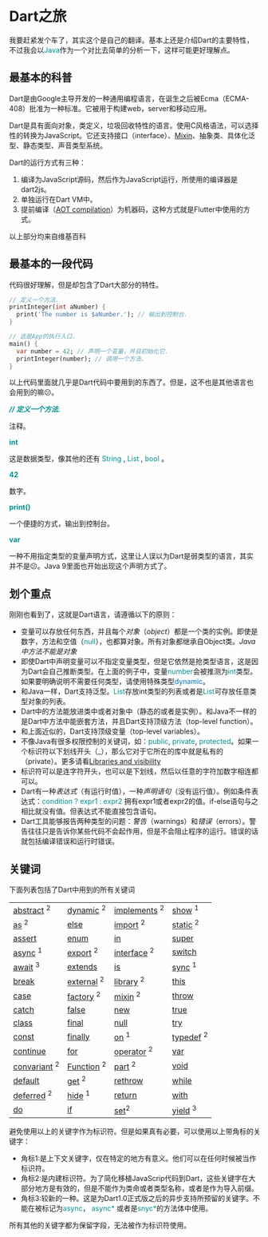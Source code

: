 # Dart之旅
我要赶紧发个车了，其实这个是自己的翻译。基本上还是介绍Dart的主要特性，不过我会以<font color=#008f8e>Java</font>作为一个对比去简单的分析一下，这样可能更好理解点。

## 最基本的科普
Dart是由Google主导开发的一种通用编程语言，在诞生之后被Ecma（ECMA-408）批准为一种标准。它被用于构建web，server和移动应用。

Dart是具有面向对象，类定义，垃圾回收特性的语言。使用C风格语法，可以选择性的转换为JavaScript。它还支持接口（interface）、[Mixin][1]、抽象类、具体化泛型、静态类型、声音类型系统。

Dart的运行方式有三种：

1. 编译为JavaScript源码，然后作为JavaScript运行，所使用的编译器是dart2js。
2. 单独运行在Dart VM中。
3. 提前编译（[AOT compilation][2]）为机器码，这种方式就是Flutter中使用的方式。

以上部分均来自维基百科

[1]:https://en.wikipedia.org/wiki/Mixin
[2]:https://en.wikipedia.org/wiki/Ahead-of-time_compilation

## 最基本的一段代码
代码很好理解，但是却包含了Dart大部分的特性。

```dart
// 定义一个方法.
printInteger(int aNumber) {
  print('The number is $aNumber.'); // 输出到控制台.
}

// 这是App的执行入口.
main() {
  var number = 42; // 声明一个变量，并且初始化它.
  printInteger(number); // 调用一个方法.
}
```

以上代码里面就几乎是Dart代码中要用到的东西了。但是，这不也是其他语言也会用到的嘛😕。

***<font color=#008f8e>// 定义一个方法.</font>***

注释。

**<font color=#008f8e>int</font>**

这是数据类型，像其他的还有<font style="color:#008f8e"> String </font>,<font style="color:#008f8e"> List </font>,<font style="color:#008f8e"> bool </font>。

**<font color=#008f8e>42</font>**

数字。

**<font color=#008f8e>print()</font>**

一个便捷的方式，输出到控制台。

**<font color=#008f8e>var</font>**

一种不用指定类型的变量声明方式，这里让人误以为Dart是弱类型的语言，其实并不是😕。Java 9里面也开始出现这个声明方式了。

## 划个重点
刚刚也看到了，这就是Dart语言，请遵循以下的原则：

- 变量可以存放任何东西，并且每个*对象*（*object*）都是一个类的实例。即使是数字，方法和空值（<font color=#008f8e>null</font>），也都算对象。所有对象都继承自Object类。*Java中方法不能是对象*
- 即使Dart中声明变量可以不指定变量类型，但是它依然是抢类型语言，这是因为Dart会自己推断类型。在上面的例子中，变量<font color=#008f8e>number</font>会被推测为<font color=#008f8e>int</font>类型。如果要明确说明不需要任何类型，请使用特殊类型<font color=#0076c0>dynamic</font>。
- 和Java一样，Dart支持泛型。<font color=#008f8e>List<int></font>存放int类型的列表或者是<font color=#008f8e>List<dynamic></font>可存放任意类型对象的列表。
- Dart中的方法能放进类中或者对象中（静态的或者是实例）。和Java不一样的是Dart中方法中能嵌套方法，并且Dart支持顶级方法（top-level function）。
- 和上面近似的，Dart支持顶级变量（top-level variables）。
- 不像Java有很多权限控制的关键词，如：<font color=#008f8e>public</font>, <font color=#008f8e>private</font>, <font color=#008f8e>protected</font>。如果一个标识符以下划线开头（_），那么它对于它所在的库中就是私有的（private）。更多请看[Libraries and visibility][3]
- 标识符可以是连字符开头，也可以是下划线，然后以任意的字符加数字相连都可以。
- Dart有一种*表达式*（有运行时值），一种*声明语句*（没有运行值）。例如条件表达式：<font color=#008f8e>condition ? expr1 : expr2</font> 拥有expr1或者expr2的值。if-else语句与之相比就没有值。但表达式不能直接包含语句。
- Dart工具能够报告两种类型的问题：*警告*（warnings）和*错误*（errors）。警告往往只是告诉你某些代码不会起作用，但是不会阻止程序的运行。错误的话就包括编译错误和运行时错误。

[3]:https://www.dartlang.org/guides/language/language-tour#libraries-and-visibility


## 关键词

下面列表包括了Dart中用到的所有关键词

|            |          |            |        |
| --------   | -------  | ---------- | ------ |
| [abstract][4] <sup>2</sup>   | [dynamic][5] <sup>2</sup>  | [implements][6] <sup>2</sup> | [show][7] <sup>1</sup>   |
| [as][8] <sup>2</sup>            | [else][9]               | [import][10] <sup>2</sup>     | [static][11] <sup>2</sup> |
| [assert][12]                     | [enum][13]                     | [in][14]         | [super][15]  |
| [async][16] <sup>1</sup>         | [export][17] <sup>2</sup>      | [interface][18] <sup>2</sup>  | [switch][19] |
| [await][20] <sup>3</sup>         | [extends][21]                  | [is][22]            | [sync][23] <sup>1</sup>   |
| [break][24]                       | [external][25] <sup>2</sup>     | [library][26] <sup>2</sup>    | [this][27]   |
| [case][28]                       | [factory][29] <sup>2</sup>     | [mixin][30] <sup>2</sup>      | [throw][31]  |
| [catch][32]                      | [false][33]                    | [new][34]           | [true][35]   |
| [class][36]                      | [final][37]                   | [null][38]       | [try][39]    |
| [const][40]                      | [finally][41]                  | [on][42] <sup>1</sup>         | [typedef][43] <sup>2</sup> |
| [continue][44]                  | [for][45]                      | [operator][56] <sup>2</sup>   | [var][47]    |
| [convariant][48] <sup>2</sup>    | [Function][49] <sup>2</sup>    | [part][50] <sup>2</sup>       | [void][51]   |
| [default][52]                    | [get][53] <sup>2</sup>         | [rethrow][54]    | [while][55]  |
| [deferred][56] <sup>2</sup>      | [hide][57] <sup>1</sup>        | [return][58]     | [with][59]   |
| [do][60]                         | [if][61]                       | [set][62]<sup>2</sup>        | [yield][63] <sup>3</sup>  |




[4]:https://www.dartlang.org/guides/language/language-tour#abstract-classes
[5]:https://www.dartlang.org/guides/language/language-tour#important-concepts
[6]:https://www.dartlang.org/guides/language/language-tour#implicit-interfaces
[7]:https://www.dartlang.org/guides/language/language-tour#importing-only-part-of-a-library
[8]:https://www.dartlang.org/guides/language/language-tour#type-test-operators
[9]:https://www.dartlang.org/guides/language/language-tour#if-and-else
[10]:https://www.dartlang.org/guides/language/language-tour#using-libraries
[11]:https://www.dartlang.org/guides/language/language-tour#class-variables-and-methods
[12]:https://www.dartlang.org/guides/language/language-tour#assert
[13]:https://www.dartlang.org/guides/language/language-tour#enumerated-types
[14]:https://www.dartlang.org/guides/language/language-tour#for-loops
[15]:https://www.dartlang.org/guides/language/language-tour#extending-a-class
[16]:https://www.dartlang.org/guides/language/language-tour#asynchrony-support
[17]:https://www.dartlang.org/guides/libraries/create-library-packages
[18]:https://stackoverflow.com/questions/28595501/was-the-interface-keyword-removed-from-dart
[19]:https://www.dartlang.org/guides/language/language-tour#switch-and-case
[20]:https://www.dartlang.org/guides/language/language-tour#asynchrony-support
[21]:https://www.dartlang.org/guides/language/language-tour#extending-a-class
[22]:https://www.dartlang.org/guides/language/language-tour#type-test-operators
[23]:https://www.dartlang.org/guides/language/language-tour#generators
[24]:https://www.dartlang.org/guides/language/language-tour#break-and-continue
[25]:https://stackoverflow.com/questions/24929659/what-does-external-mean-in-dart
[26]:https://www.dartlang.org/guides/language/language-tour#libraries-and-visibility
[27]:https://www.dartlang.org/guides/language/language-tour#constructors
[28]:https://www.dartlang.org/guides/language/language-tour#switch-and-case
[29]:https://www.dartlang.org/guides/language/language-tour#factory-constructors
[30]:https://www.dartlang.org/guides/language/language-tour#adding-features-to-a-class-mixins
[31]:https://www.dartlang.org/guides/language/language-tour#throw
[32]:https://www.dartlang.org/guides/language/language-tour#catch
[33]:https://www.dartlang.org/guides/language/language-tour#booleans
[34]:https://www.dartlang.org/guides/language/language-tour#using-constructors
[35]:https://www.dartlang.org/guides/language/language-tour#booleans
[36]:https://www.dartlang.org/guides/language/language-tour#instance-variables
[37]:https://www.dartlang.org/guides/language/language-tour#final-and-const
[38]:https://www.dartlang.org/guides/language/language-tour#default-value
[39]:https://www.dartlang.org/guides/language/language-tour#catch
[40]:https://www.dartlang.org/guides/language/language-tour#final-and-const
[41]:https://www.dartlang.org/guides/language/language-tour#finally
[42]:https://www.dartlang.org/guides/language/language-tour#catch
[43]:https://www.dartlang.org/guides/language/language-tour#typedefs
[44]:https://www.dartlang.org/guides/language/language-tour#break-and-continue
[45]:https://www.dartlang.org/guides/language/language-tour#for-loops
[46]:https://www.dartlang.org/guides/language/language-tour#overridable-operators
[47]:https://www.dartlang.org/guides/language/language-tour#variables
[48]:https://www.dartlang.org/guides/language/sound-problems#the-covariant-keyword
[49]:https://www.dartlang.org/guides/language/language-tour#functions
[50]:https://www.dartlang.org/guides/libraries/create-library-packages#organizing-a-library-package
[51]:https://medium.com/dartlang/dart-2-legacy-of-the-void-e7afb5f44df0
[52]:https://www.dartlang.org/guides/language/language-tour#switch-and-case
[53]:https://www.dartlang.org/guides/language/language-tour#getters-and-setters
[54]:https://www.dartlang.org/guides/language/language-tour#catch
[55]:https://www.dartlang.org/guides/language/language-tour#while-and-do-while
[56]:https://www.dartlang.org/guides/language/language-tour#lazily-loading-a-library
[57]:https://www.dartlang.org/guides/language/language-tour#importing-only-part-of-a-library
[58]:https://www.dartlang.org/guides/language/language-tour#functions
[59]:https://www.dartlang.org/guides/language/language-tour#adding-features-to-a-class-mixins
[60]:https://www.dartlang.org/guides/language/language-tour#while-and-do-while
[61]:https://www.dartlang.org/guides/language/language-tour#if-and-else
[62]:https://www.dartlang.org/guides/language/language-tour#getters-and-setters
[63]:https://www.dartlang.org/guides/language/language-tour#generators


避免使用以上的关键字作为标识符。但是如果真有必要，可以使用以上带角标的关键字：

- 角标1:是上下文关键字，仅在特定的地方有意义。他们可以在任何时候被当作标识符。
- 角标2:是内建标识符。为了简化移植JavaScrip代码到Dart，这些关键字在大部分地方是有效的，但是不能作为类命或者类型名称，或者是作为导入前缀。
- 角标3:较新的一种。这是为Dart1.0正式版之后的异步支持所预留的关键字。不能在被标记为<span style="color:#008f8e">async</span>，<span style="color:#008f8e"> async* </span> 或者是<span style="color:#008f8e">snyc*</span>的方法体中使用。

所有其他的关键字都为保留字段，无法被作为标识符使用。








